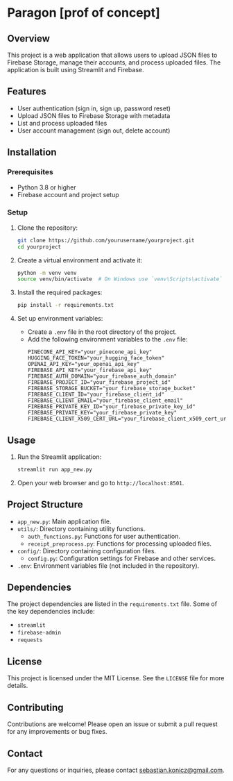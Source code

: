 # Paragon [prof of concept]

## Overview
This project is a web application that allows users to upload JSON files to Firebase Storage, manage their accounts, and process uploaded files. The application is built using Streamlit and Firebase.

## Features
- User authentication (sign in, sign up, password reset)
- Upload JSON files to Firebase Storage with metadata
- List and process uploaded files
- User account management (sign out, delete account)

## Installation

### Prerequisites
- Python 3.8 or higher
- Firebase account and project setup

### Setup
1. Clone the repository:
    ```sh
    git clone https://github.com/yourusername/yourproject.git
    cd yourproject
    ```

2. Create a virtual environment and activate it:
    ```sh
    python -m venv venv
    source venv/bin/activate  # On Windows use `venv\Scripts\activate`
    ```

3. Install the required packages:
    ```sh
    pip install -r requirements.txt
    ```

4. Set up environment variables:
    - Create a `.env` file in the root directory of the project.
    - Add the following environment variables to the `.env` file:
        ```env
        PINECONE_API_KEY="your_pinecone_api_key"
        HUGGING_FACE_TOKEN="your_hugging_face_token"
        OPENAI_API_KEY="your_openai_api_key"
        FIREBASE_API_KEY="your_firebase_api_key"
        FIREBASE_AUTH_DOMAIN="your_firebase_auth_domain"
        FIREBASE_PROJECT_ID="your_firebase_project_id"
        FIREBASE_STORAGE_BUCKET="your_firebase_storage_bucket"
        FIREBASE_CLIENT_ID="your_firebase_client_id"
        FIREBASE_CLIENT_EMAIL="your_firebase_client_email"
        FIREBASE_PRIVATE_KEY_ID="your_firebase_private_key_id"
        FIREBASE_PRIVATE_KEY="your_firebase_private_key"
        FIREBASE_CLIENT_X509_CERT_URL="your_firebase_client_x509_cert_url"
        ```

## Usage
1. Run the Streamlit application:
    ```sh
    streamlit run app_new.py
    ```

2. Open your web browser and go to `http://localhost:8501`.

## Project Structure
- `app_new.py`: Main application file.
- `utils/`: Directory containing utility functions.
  - `auth_functions.py`: Functions for user authentication.
  - `receipt_preprocess.py`: Functions for processing uploaded files.
- `config/`: Directory containing configuration files.
  - `config.py`: Configuration settings for Firebase and other services.
- `.env`: Environment variables file (not included in the repository).

## Dependencies
The project dependencies are listed in the `requirements.txt` file. Some of the key dependencies include:
- `streamlit`
- `firebase-admin`
- `requests`

## License
This project is licensed under the MIT License. See the `LICENSE` file for more details.

## Contributing
Contributions are welcome! Please open an issue or submit a pull request for any improvements or bug fixes.

## Contact
For any questions or inquiries, please contact sebastian.konicz@gmail.com.